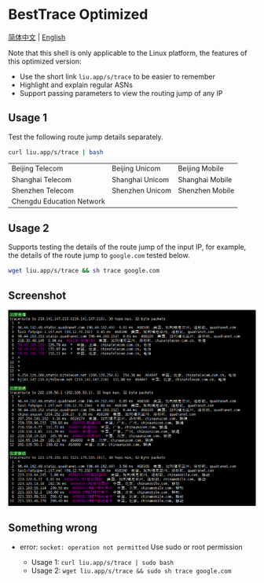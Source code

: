 # BestTrace Optimized

[简体中文](https://github.com/yezige/trace/blob/main/README_zh.md) | [English](https://github.com/yezige/trace/blob/main/README.md)

Note that this shell is only applicable to the Linux platform, the features of this optimized version:

- Use the short link `liu.app/s/trace` to be easier to remember
- Highlight and explain regular ASNs
- Support passing parameters to view the routing jump of any IP

## Usage 1

Test the following route jump details separately.

```bash
curl liu.app/s/trace | bash
```

|                           |                 |                 |
| ------------------------- | --------------- | --------------- |
| Beijing Telecom           | Beijing Unicom  | Beijing Mobile  |
| Shanghai Telecom          | Shanghai Unicom | Shanghai Mobile |
| Shenzhen Telecom          | Shenzhen Unicom | Shenzhen Mobile |
| Chengdu Education Network |                 |                 |

## Usage 2

Supports testing the details of the route jump of the input IP, for example, the details of the route jump to `google.com` tested below.

```bash
wget liu.app/s/trace && sh trace google.com
```

## Screenshot

![screenshot](https://raw.githubusercontent.com/yezige/trace/master/images/screenshot.png)

## Something wrong

- error: `socket: operation not permitted` Use sudo or root permission

  - Usage 1: `curl liu.app/s/trace | sudo bash`
  - Usage 2: `wget liu.app/s/trace && sudo sh trace google.com`
